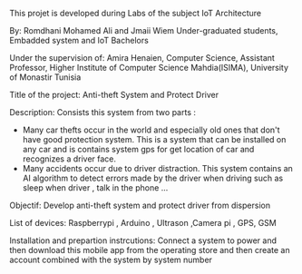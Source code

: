 This projet is developed during Labs of the subject IoT Architecture

By:
Romdhani Mohamed Ali  and Jmaii Wiem
Under-graduated students, 
Embadded system and IoT Bachelors 


Under the supervision of:
Amira Henaien, 
Computer Science, Assistant Professor,
Higher Institute of Computer Science Mahdia(ISIMA),
University of Monastir Tunisia


Title of the project:
Anti-theft System and Protect Driver

Description:
Consists this system from two parts :
- Many car thefts occur in the world and especially old ones that don't have good 
protection system. This is a system that can be installed on any car and is contains 
system gps for get location of car  and recognizes a driver face.
- Many accidents occur due to driver distraction. This system contains an AI algorithm
to detect errors made by the driver when driving such as sleep when driver , talk in the phone ...

Objectif:
Develop anti-theft system and protect driver from dispersion

List of devices:
Raspberrypi , Arduino , Ultrason ,Camera pi , GPS, GSM 


Installation and prepartion instrcutions: 
Connect a system to power and then download this mobile app from the operating store
and then create an account combined with the system by system number 
